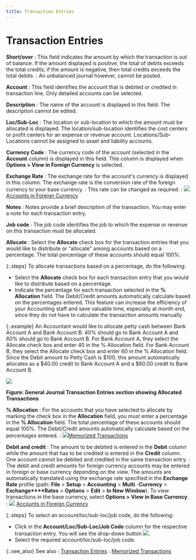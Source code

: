 ```yaml
---
title: Transaction Entries
---
```


# Transaction Entries


**Short/over**
: This field indicates the amount by which the transaction  is out of balance. If the amount displayed is positive, the total of debits  exceeds the total credits; if the amount is negative, then total credits  exceeds the total debits.
: An unbalanced journal however, cannot be posted.


**Account**
: This field identifies the account that is debited  or credited in transaction line. Only detailed accounts can be selected.


**Description**
: The name of the account is displayed in this field.  The description cannot be edited.


**Loc/Sub-Loc**
: The location or sub-location to which the amount  must be allocated is displayed. The location/sub-location identifies the  cost centers or profit centers for an expense or revenue account. Locations/Sub-Locations  cannot be assigned to asset and liability accounts.


**Currency Code**
: The currency code of the account (selected in the  **Account** column) is displayed in  this field. This column is displayed when **Options 
 &gt; View in Foreign Currency** is selected.


**Exchange Rate**
: The exchange rate for the account's currency is  displayed in this column. The exchange rate is the conversion rate of  the foreign currency to your base currency.
: This rate can be changed as required.
: ![]({{site.acc_baseurl}}/img/lens.gif) [Accounts  in Foreign Currency]({{site.acc_baseurl}}/general-journals/manual-general-journals/manual-general-journal-details/accounts_in_foreign_currencies_manual_gj.html)


**Notes**
: Notes provide a brief description of the transaction.  You may enter a note for each transaction entry.


**Job code**
: The job code identifies the job to which the expense  or revenue on this transaction must be allocated.


**Allocate**
: Select the **Allocate**  check box for the transaction entries that you would like to distribute  or “allocate” among accounts based on a percentage. The total percentage  of these accounts should equal 100%.


{:.steps}
To allocate transactions based on a percentage,  do the following:

- Select the **Allocate** check box for each transaction  entry that you would like to distribute based on a percentage.
- Indicate the percentage  for each transaction selected in the **% 
 Allocation** field. The Debit/Credit amounts automatically calculate  based on the percentages entered. This feature can increase the efficiency  of your Accounting staff and save valuable time, especially at month end,  since they do not have to calculate the transaction amounts manually.



{:.example}
An Accountant would like to allocate petty  cash between Bank Account A and Bank Account B. 40% should go to Bank  Account A and 60% should go to Bank Account B. For Bank Account A, they  select the Allocate check box and enter 40 in the % Allocation field.  For Bank Account B, they select the Allocate check box and enter 60 in  the % Allocation field. Since the Debit amount to Petty Cash is $100,  this amount automatically allocates as a $40.00 credit to Bank Account  A and a $60.00 credit to Bank Account B.


![]({{site.acc_baseurl}}/img/general_journal_transaction_entries_section_allocation_acc.gif)


**Figure: General Journal Transaction Entries section  showing Allocated Transactions**


**% Allocation**
: For the accounts that you have selected to allocate  by marking the check box in the **Allocation**  field, you must enter a percentage in the **% 
 Allocation** field. The total percentage of these accounts should  equal 100%. The Debit/Credit amounts automatically calculate based on  the percentages entered.
: ![]({{site.acc_baseurl}}/img/lens.gif)[Memorized  Transactions]({{site.acc_baseurl}}/memorized-transactions/memorized_transactions_acc.html)


**Debit and credit**
: The amount to be debited is entered in the **Debit** column while the amount that has  to be credited is entered in the **Credit**  column. One account cannot be debited and credited in the same transaction  entry.
: The debit and credit amounts for foreign currency  accounts may be entered in foreign or base currency depending on the view.  The amounts are automatically translated using the exchange rate specified  in the **Exchange Rate** profile (path:  **File** > **Setup**  > **Accounting** > **Multi**  -**Currency** > **Exchange****Rates** > **Options** > **Edit** > **In 
 New Window**). To view transactions in the base currency, select  **Options &gt; View in Base Currency**.
: ![]({{site.acc_baseurl}}/img/lens.gif) [Accounts  in Foreign Currency]({{site.acc_baseurl}}/general-journals/manual-general-journals/manual-general-journal-details/accounts_in_foreign_currencies_manual_gj.html)


{:.steps}
To select an account/loc/sub-loc/job code,  do the following:

- Click in the  **Account/Loc/Sub-Loc/Job Code** column  for the respective transaction entry. You will see the drop-down button  ![]({{site.acc_baseurl}}/img/act_drop_down_button.gif).
- Select the  required account/loc/sub-loc/job code.



{:.see_also}
See also
: [Transaction  Entries]({{site.acc_baseurl}}/misc/transaction_entries_manual_gj.html)
: [Memorized  Transactions]({{site.acc_baseurl}}/memorized-transactions/memorized_transactions_acc.html)
